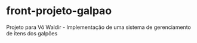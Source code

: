 # front-projeto-galpao
Projeto para Vô Waldir - Implementação de uma sistema de gerenciamento de itens dos galpões
